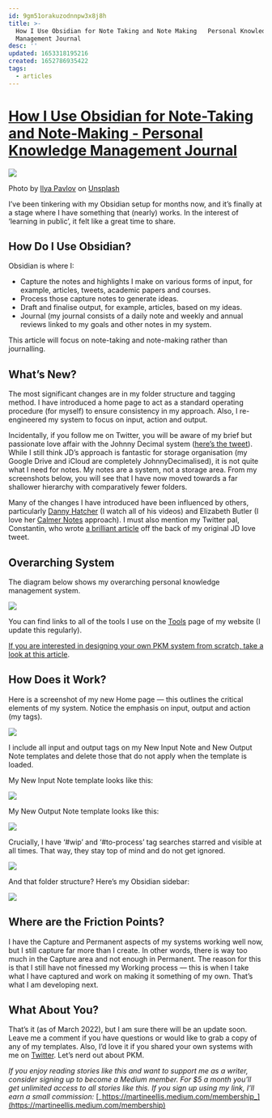 ```yaml
---
id: 9gm51orakuzodnnpw3x8j8h
title: >-
  How I Use Obsidian for Note Taking and Note Making   Personal Knowledge
  Management Journal
desc: ''
updated: 1653318195216
created: 1652786935422
tags:
  - articles
---
```


# [How I Use Obsidian for Note-Taking and Note-Making - Personal Knowledge Management Journal](https://pkmjournal.com/how-i-use-obsidian-for-note-taking-and-note-making-8d7bec2882eb)

![](/assets/138Dnk-Pv3A9z2oiLbaRRdw.jpeg)

Photo by [Ilya Pavlov](https://unsplash.com/@ilyapavlov?utm_source=unsplash&utm_medium=referral&utm_content=creditCopyText) on [Unsplash](https://unsplash.com/s/photos/mac?utm_source=unsplash&utm_medium=referral&utm_content=creditCopyText)

I’ve been tinkering with my Obsidian setup for months now, and it’s finally at a stage where I have something that (nearly) works. In the interest of ‘learning in public’, it felt like a great time to share.

## How Do I Use Obsidian?

Obsidian is where I:

- Capture the notes and highlights I make on various forms of input, for example, articles, tweets, academic papers and courses.
- Process those capture notes to generate ideas.
- Draft and finalise output, for example, articles, based on my ideas.
- Journal (my journal consists of a daily note and weekly and annual reviews linked to my goals and other notes in my system.

This article will focus on note-taking and note-making rather than journalling.

## What’s New?

The most significant changes are in my folder structure and tagging method. I have introduced a home page to act as a standard operating procedure (for myself) to ensure consistency in my approach. Also, I re-engineered my system to focus on input, action and output.

Incidentally, if you follow me on Twitter, you will be aware of my brief but passionate love affair with the Johnny Decimal system ([here’s the tweet](https://twitter.com/MartineGuernsey/status/1497225156284096521?s=20&t=L2Goq32PwZ_RjKW4v0fvhQ)). While I still think JD’s approach is fantastic for storage organisation (my Google Drive and iCloud are completely JohnnyDecimalised), it is not quite what I need for notes. My notes are a system, not a storage area. From my screenshots below, you will see that I have now moved towards a far shallower hierarchy with comparatively fewer folders.

Many of the changes I have introduced have been influenced by others, particularly [Danny Hatcher](https://www.youtube.com/dannyhatcher) (I watch all of his videos) and Elizabeth Butler (I love her [Calmer Notes](https://gumroad.com/a/500388979/VtAjF) approach). I must also mention my Twitter pal, Constantin, who wrote [a brilliant article](https://constantinluegering.de/johnny-decimal-is-a-great-guy-but-we-are-not-best-friends/) off the back of my original JD love tweet.

## Overarching System

The diagram below shows my overarching personal knowledge management system.

![](/assets/1b34OrRQ6UDq_9Y-baNGkyg.png)

You can find links to all of the tools I use on the [Tools](https://www.martineellis.com/tools) page of my website (I update this regularly).

[If you are interested in designing your own PKM system from scratch, take a look at this article](https://martineellis.medium.com/how-to-design-your-own-personal-knowledge-management-system-92b455b97ee4).

## How Does it Work?

Here is a screenshot of my new Home page — this outlines the critical elements of my system. Notice the emphasis on input, output and action (my tags).

![](/assets/10GEmRs0gxitohW32DZ__Ug.png)

I include all input and output tags on my New Input Note and New Output Note templates and delete those that do not apply when the template is loaded.

My New Input Note template looks like this:

![](/assets/1b1jXP8fpAleSEt3g_vt6Ow.png)

My New Output Note template looks like this:

![](/assets/17W8tTNu0OZSR9vjlIpYFtQ.png)

Crucially, I have ‘#wip’ and ‘#to-process’ tag searches starred and visible at all times. That way, they stay top of mind and do not get ignored.

![](/assets/1OmeeD9meg9cG7Vc1tplfyQ.png)

And that folder structure? Here’s my Obsidian sidebar:

![](/assets/1T-9qZ3s-fn-eyOcYGMFVNw.png)

## Where are the Friction Points?

I have the Capture and Permanent aspects of my systems working well now, but I still capture far more than I create. In other words, there is way too much in the Capture area and not enough in Permanent. The reason for this is that I still have not finessed my Working process — this is when I take what I have captured and work on making it something of my own. That’s what I am developing next.

## What About You?

That’s it (as of March 2022), but I am sure there will be an update soon. Leave me a comment if you have questions or would like to grab a copy of any of my templates. Also, I’d love it if you shared your own systems with me on [Twitter](https://twitter.com/MartineGuernsey). Let’s nerd out about PKM.

_If you enjoy reading stories like this and want to support me as a writer, consider signing up to become a Medium member. For $5 a month you’ll get unlimited access to all stories like this. If you sign up using my link, I’ll earn a small commission:_ [_https://martineellis.medium.com/membership_](https://martineellis.medium.com/membership)
